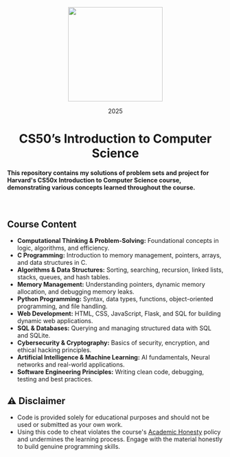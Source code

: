  <div align=center>
    <img src="https://upload.wikimedia.org/wikipedia/commons/thumb/c/cc/Harvard_University_coat_of_arms.svg/800px-Harvard_University_coat_of_arms.svg.png" height=220>
    <p> 2025 </p>
    <h1> CS50’s Introduction to Computer Science </h1>
</div>

#### This repository contains my solutions of problem sets and project for Harvard's CS50x Introduction to Computer Science course, demonstrating various concepts learned throughout the course. 

<br>

## Course Content  
- **Computational Thinking & Problem-Solving:** Foundational concepts in logic, algorithms, and efficiency.  
- **C Programming:** Introduction to memory management, pointers, arrays, and data structures in C.  
- **Algorithms & Data Structures:** Sorting, searching, recursion, linked lists, stacks, queues, and hash tables.  
- **Memory Management:** Understanding pointers, dynamic memory allocation, and debugging memory leaks.  
- **Python Programming:** Syntax, data types, functions, object-oriented programming, and file handling.  
- **Web Development:** HTML, CSS, JavaScript, Flask, and SQL for building dynamic web applications.  
- **SQL & Databases:** Querying and managing structured data with SQL and SQLite.  
- **Cybersecurity & Cryptography:** Basics of security, encryption, and ethical hacking principles.  
- **Artificial Intelligence & Machine Learning:** AI fundamentals, Neural networks and real-world applications.  
- **Software Engineering Principles:** Writing clean code, debugging, testing and best practices.  

## ⚠️ Disclaimer  
- Code is provided solely for educational purposes and should not be used or submitted as your own work.
- Using this code to cheat violates the course's [Academic Honesty](https://cs50.harvard.edu/x/2025/honesty/) policy and undermines the learning process. Engage with the material honestly to build genuine programming skills. 
